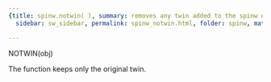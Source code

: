 ```yaml
---
{title: spinw.notwin( ), summary: removes any twin added to the spinw object, keywords: sample,
  sidebar: sw_sidebar, permalink: spinw_notwin.html, folder: spinw, mathjax: 'true'}

---
```

 
NOTWIN(obj)
 
The function keeps only the original twin.
 

